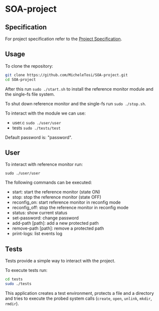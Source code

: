 # SOA-project

## Specification
For project specification refer to the [Project Specification](https://francescoquaglia.github.io/TEACHING/AOS/AA-2023-2024/PROJECTS/project-specification-2023-2024.html).

## Usage

To clone the repository:

```bash
git clone https://github.com/MicheleTosi/SOA-project.git
cd SOA-project
```

After this run `sudo ./start.sh` to install the reference monitor module and the single-fs file system.

To shut down reference monitor and the single-fs run `sudo ./stop.sh`.

To interact with the module we can use:

- user.c `sudo ./user/user`
- tests `sudo ./tests/test`

Default password is: "password".

## User
To interact with reference monitor run:

```
sudo ./user/user
```

The following commands can be executed:

- start: start the reference monitor (state ON)
- stop: stop the reference monitor (state OFF)
- reconfig_on: start reference monitor in reconfig mode
- reconfig_off: stop the reference monitor in reconfig mode
- status: show current status
- set-password: change password
- add-path [path]: add a new protected path
- remove-path [path]: remove a protected path
- print-logs: list events log

## Tests
Tests provide a simple way to interact with the project.

To execute tests run: 

```bash
cd tests
sudo ./tests
```

This application creates a test environment, protects a file and a directory and tries to execute the probed system calls (`create`, `open`, `unlink`, `mkdir`, `rmdir`).
